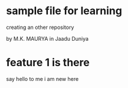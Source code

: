 # sample file for learning
creating an other repository

by M.K. MAURYA
in Jaadu Duniya

# feature 1 is there 
say hello to me i am new here